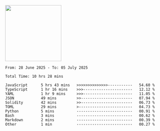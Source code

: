 <img height="180em" src="https://github-readme-stats-eight-theta.vercel.app/api?username=bkundev&show_icons=true&theme=radical&include_all_commits=true&count_private=true"/>
<!--START_SECTION:waka-->

```all_time
From: 28 June 2025 - To: 05 July 2025

Total Time: 10 hrs 28 mins

JavaScript      5 hrs 43 mins   >>>>>>>>>>>>>>-----------   54.60 %
TypeScript      1 hr 16 mins    >>>----------------------   12.12 %
YAML            1 hr 9 mins     >>>----------------------   11.05 %
JSON            49 mins         >>-----------------------   07.94 %
Solidity        42 mins         >>-----------------------   06.73 %
TOML            29 mins         >------------------------   04.73 %
Python          5 mins          -------------------------   00.91 %
Bash            3 mins          -------------------------   00.62 %
Markdown        2 mins          -------------------------   00.39 %
Other           1 min           -------------------------   00.27 %
```

<!--END_SECTION:waka-->

